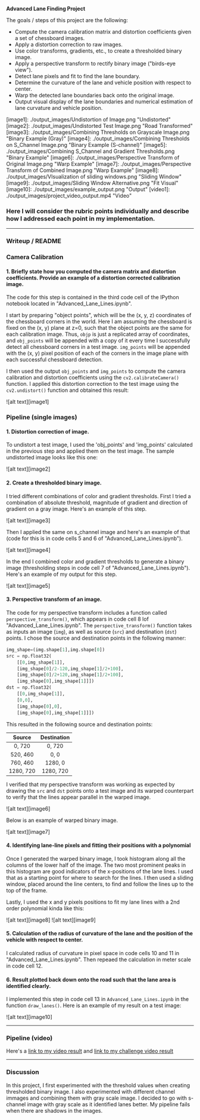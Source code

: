 
**Advanced Lane Finding Project**

The goals / steps of this project are the following:

* Compute the camera calibration matrix and distortion coefficients given a set of chessboard images.
* Apply a distortion correction to raw images.
* Use color transforms, gradients, etc., to create a thresholded binary image.
* Apply a perspective transform to rectify binary image ("birds-eye view").
* Detect lane pixels and fit to find the lane boundary.
* Determine the curvature of the lane and vehicle position with respect to center.
* Warp the detected lane boundaries back onto the original image.
* Output visual display of the lane boundaries and numerical estimation of lane curvature and vehicle position.

[//]: # (Image References)

[image1]: ./output_images/Undistortion of Image.png "Undistorted"
[image2]: ./output_images/Undistorted Test Image.png "Road Transformed"
[image3]: ./output_images/Combining Thresholds on Grayscale Image.png "Binary Example (Gray)"
[image4]: ./output_images/Combining Thresholds on S_Channel Image.png "Binary Example (S-channel)"
[image5]: ./output_images/Combining S_Channel and Gradient Thresholds.png "Binary Example"
[image6]: ./output_images/Perspective Transform of Original Image.png "Warp Example"
[image7]: ./output_images/Perspective Transform of Combined Image.png "Warp Example"
[image8]: ./output_images/VIsualization of sliding windows.png "Sliding Window"
[image9]: ./output_images/Sliding Window Alternative.png "Fit Visual"
[image10]: ./output_images/example_output.png "Output"
[video1]: ./output_images/project_video_output.mp4 "Video"

### Here I will consider the rubric points individually and describe how I addressed each point in my implementation.  

---

### Writeup / README

### Camera Calibration

#### 1. Briefly state how you computed the camera matrix and distortion coefficients. Provide an example of a distortion corrected calibration image.

The code for this step is contained in the third code cell of the IPython notebook located in "Advanced_Lane_Lines.ipynb".  

I start by preparing "object points", which will be the (x, y, z) coordinates of the chessboard corners in the world. Here I am assuming the chessboard is fixed on the (x, y) plane at z=0, such that the object points are the same for each calibration image.  Thus, `objp` is just a replicated array of coordinates, and `obj_points` will be appended with a copy of it every time I successfully detect all chessboard corners in a test image.  `img_points` will be appended with the (x, y) pixel position of each of the corners in the image plane with each successful chessboard detection.  

I then used the output `obj_points` and `img_points` to compute the camera calibration and distortion coefficients using the `cv2.calibrateCamera()` function.  I applied this distortion correction to the test image using the `cv2.undistort()` function and obtained this result: 

![alt text][image1]

### Pipeline (single images)

#### 1. Distortion correction of image.

To undistort a test image, I used the 'obj_points' and 'img_points' calculated in the previous step and applied them on the test image. The sample undistorted image looks like this one: 

![alt text][image2]

#### 2. Create a thresholded binary image. 

I tried different combinations of color and gradient thresholds. First I tried a combination of absolute threshold, magnitude of gradient and direction of gradient on a gray image. Here's an example of this step.

![alt text][image3]

Then I applied the same on s_channel image and here's an example of that (code for this is in code cells 5 and 6 of "Advanced_Lane_Lines.ipynb").

![alt text][image4]

In the end I combined color and gradient thresholds to generate a binary image (thresholding steps in code cell 7 of "Advanced_Lane_Lines.ipynb").  Here's an example of my output for this step.  

![alt text][image5]

#### 3. Perspective transform of an image.

The code for my perspective transform includes a function called `perspective_transform()`, which appears in code cell 8 lof "Advanced_Lane_Lines.ipynb".  The `perspective_transform()` function takes as inputs an image (`img`), as well as source (`src`) and destination (`dst`) points.  I chose the source and destination points in the following manner:

```python
img_shape=(img.shape[1],img.shape[0])
src = np.float32(
    [[0,img_shape[1]],
    [img_shape[0]/2-120,img_shape[1]/2+100],
    [img_shape[0]/2+120,img_shape[1]/2+100],
    [img_shape[0],img_shape[1]]])
dst = np.float32(
    [[0,img_shape[1]],
    [0,0],
    [img_shape[0],0],
    [img_shape[0],img_shape[1]]])
```

This resulted in the following source and destination points:

| Source        | Destination   | 
|:-------------:|:-------------:| 
| 0, 720        | 0, 720        | 
| 520, 460      | 0, 0          |
| 760, 460      | 1280, 0       |
| 1280, 720     | 1280, 720     |

I verified that my perspective transform was working as expected by drawing the `src` and `dst` points onto a test image and its warped counterpart to verify that the lines appear parallel in the warped image.

![alt text][image6]

Below is an example of warped binary image.

![alt text][image7]

#### 4. Identifying lane-line pixels and fitting their positions with a polynomial

Once I generated the warped binary image, I took histogram along all the columns of the lower half of the image. The two most prominent peaks in this histogram are good indicators of the x-positions of the lane lines. I used that as a starting point for where to search for the lines. I then used a sliding window, placed around the line centers, to find and follow the lines up to the top of the frame.

Lastly, I used the x and y pixels positions to fit my lane lines with a 2nd order polynomial kinda like this:

![alt text][image8]
![alt text][image9]

#### 5. Calculation of the radius of curvature of the lane and the position of the vehicle with respect to center.

I calculated radius of curvature in pixel space in code cells 10 and 11 in "Advanced_Lane_Lines.ipynb". Then repeaed the calculation in meter scale in code cell 12.

#### 6. Result plotted back down onto the road such that the lane area is identified clearly.

I implemented this step in code cell 13 in `Advanced_Lane_Lines.ipynb` in the function `draw_lanes()`.  Here is an example of my result on a test image:

![alt text][image10]

---

### Pipeline (video)

Here's a [link to my video result](./output_images/project_video.mp4) and [link to my challenge video result](./output_images/challenge_video_output.mp4)

---

### Discussion

In this project, I first experimented with the threshold values when creating thresholded binary image. I also experimented with different channel immages and combining them with gray scale image. I decided to go with s-channel image with gray scale as it identified lanes better. My pipeline fails when there are shadows in the images. 
